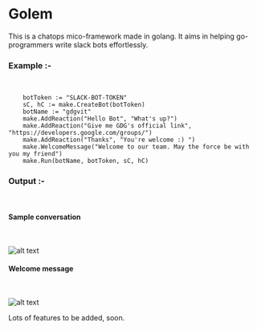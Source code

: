 # Golem
This is a chatops mico-framework made in golang. 
It aims in helping go-programmers write slack bots effortlessly.

<h3> Example :- </h3> <br/>

```
  	botToken := "SLACK-BOT-TOKEN"
	sC, hC := make.CreateBot(botToken)
	botName := "gdgvit"
	make.AddReaction("Hello Bot", "What's up?")
	make.AddReaction("Give me GDG's official link", "https://developers.google.com/groups/")
	make.AddReaction("Thanks", "You're welcome :) ")
	make.WelcomeMessage("Welcome to our team. May the force be with you my friend")
	make.Run(botName, botToken, sC, hC)

```

<h3>Output :- </h3> <br />

<h4> Sample conversation </h4> <br />

![alt text](https://github.com/UjjwalAyyangar/GopherOps/blob/master/sample.png)

<h4> Welcome message </h4> <br/>

![alt text](https://github.com/UjjwalAyyangar/GopherOps/blob/master/welcome.png)




Lots of features to be added, soon.
